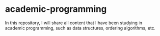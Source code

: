 # academic-programming
In this repository, I will share all content that I have been studying in academic programming, such as data structures, ordering algorithms, etc.
